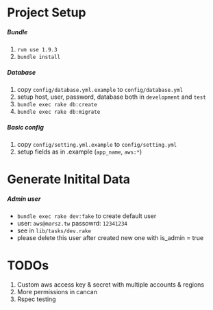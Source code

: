 Project Setup
=============

##### Bundle

1. `rvm use 1.9.3`
2. `bundle install`

##### Database

1. copy `config/database.yml.example` to `config/database.yml`
2. setup host, user, password, database both in `development` and `test`
3. `bundle exec rake db:create`
4. `bundle exec rake db:migrate`


##### Basic config

1. copy `config/setting.yml.example` to `config/setting.yml`
2. setup fields as in .example (`app_name`, `aws:*`)

Generate Initital Data
======================

##### Admin user

* `bundle exec rake dev:fake` to create default user
* user: `aws@marsz.tw` passowrd: `12341234`
* see in `lib/tasks/dev.rake`
* please delete this user after created new one with is_admin = true

TODOs
=====

1. Custom aws access key & secret with multiple accounts & regions
2. More permissions in cancan
3. Rspec testing